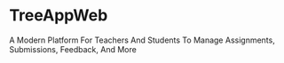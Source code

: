 # TreeAppWeb
A Modern Platform For Teachers And Students To Manage Assignments, Submissions, Feedback, And More
